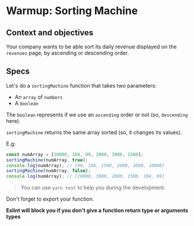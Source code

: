 # Warmup: Sorting Machine

## Context and objectives

Your company wants to be able sort its daily revenue displayed on the `revenues` page, by ascending or descending order.

## Specs

Let's do a `sortingMachine` function that takes two parameters:

- An `array` of `numbers`
- A `boolean`

The `boolean` represents if we use an `ascending` order or not (so, `descending` here).

`sortingMachine` returns the same array sorted (so, it changes its values).

E.g:

```typescript
const numArray = [10000, 104, 99, 2000, 3000, 1500];
sortingMachine(numArray, true);
console.log(numArray); // [99, 104, 1500, 2000, 3000, 10000]
sortingMachine(numArray, false);
console.log(numArray); // [10000, 3000, 2000, 1500, 104, 99]
```

> You can use `yarn test` to help you during the development.

Don't forget to export your function.

**Eslint will block you if you don't give a function return type or arguments types**
